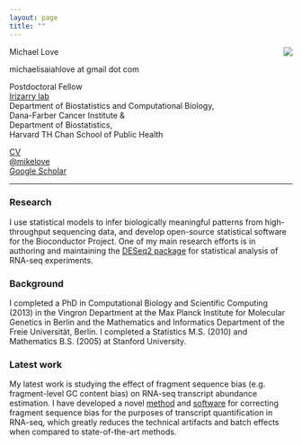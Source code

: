 ```yaml
---
layout: page
title: ""
---
```


<!-- {% include JB/setup %} -->

Michael Love <img style="float: right;" src="http://mike-love.net/img/michaellove_sm.jpg"> <br>

michaelisaiahlove at gmail dot com <br>

Postdoctoral Fellow <br>
[Irizarry lab](http://rafalab.dfci.harvard.edu) <br>
Department of Biostatistics and Computational Biology, <br>
Dana-Farber Cancer Institute & <br>
Department of Biostatistics, <br>
Harvard TH Chan School of Public Health

[CV](http://mike-love.net/cv/love2015.pdf) <br>
[@mikelove](http://twitter.com/mikelove) <br>
[Google Scholar](https://scholar.google.com/citations?user=vzXv764AAAAJ)

---

### Research

I use statistical models to infer biologically meaningful
patterns from high-throughput sequencing data, and develop
open-source statistical software for the Bioconductor Project.
One of my main research efforts is in authoring and maintaining the
[DESeq2 package](http://bioconductor.org/packages/DESeq2) for statistical
analysis of RNA-seq experiments.

### Background

I completed a PhD in Computational Biology and Scientific Computing
(2013) in the Vingron Department at the Max Planck Institute for
Molecular Genetics in Berlin and the Mathematics and Informatics
Department of the Freie Universität, Berlin.  I completed a Statistics
M.S. (2010) and Mathematics B.S. (2005) at Stanford University.

### Latest work

My latest work is studying the effect of fragment sequence bias
(e.g. fragment-level GC content bias) on
RNA-seq transcript abundance estimation. I have developed a novel
[method](http://biorxiv.org/content/early/2015/08/28/025767) and
[software](http://github.com/mikelove/alpine) for correcting fragment
sequence bias for the purposes of transcript quantification in
RNA-seq, which greatly reduces the technical artifacts and batch
effects when compared to state-of-the-art methods.
